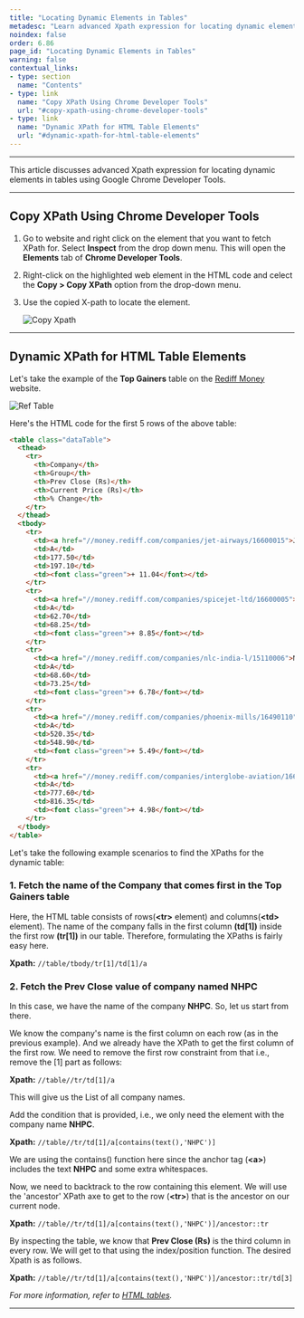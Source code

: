 ```yaml
---
title: "Locating Dynamic Elements in Tables"
metadesc: "Learn advanced Xpath expression for locating dynamic elements in tables | Copy Xpath for elements in Chrome DevTools & advanced scenarios for table elements"
noindex: false
order: 6.86
page_id: "Locating Dynamic Elements in Tables"
warning: false
contextual_links:
- type: section
  name: "Contents"
- type: link
  name: "Copy XPath Using Chrome Developer Tools"
  url: "#copy-xpath-using-chrome-developer-tools"
- type: link
  name: "Dynamic XPath for HTML Table Elements"
  url: "#dynamic-xpath-for-html-table-elements"
---
```


---

This article discusses advanced Xpath expression for locating dynamic elements in tables using Google Chrome Developer Tools. 

---

## **Copy XPath Using Chrome Developer Tools**

1. Go to website and right click on the element that you want to fetch XPath for. Select **Inspect** from the drop down menu. This will open the **Elements** tab of **Chrome Developer Tools**. 

2. Right-click on the highlighted web element in the HTML code and celect the **Copy > Copy XPath** option from the drop-down menu. 

3. Use the copied X-path to locate the element.

   ![Copy Xpath](https://s3.amazonaws.com/static-docs.testsigma.com/new_images/projects/applications/copy_xpath.gif)

---

## **Dynamic XPath for HTML Table Elements**

Let's take the example of the **Top Gainers** table on the [Rediff Money](https://money.rediff.com/gainers/bsc/daily/groupa) website.

![Ref Table](https://s3.amazonaws.com/static-docs.testsigma.com/new_images/projects/applications/reddittopgainers.png)

Here's the HTML code for the first 5 rows of the above table:

```html
<table class="dataTable">
  <thead>
    <tr>
      <th>Company</th>
      <th>Group</th>
      <th>Prev Close (Rs)</th>
      <th>Current Price (Rs)</th>
      <th>% Change</th>
    </tr>
  </thead>
  <tbody>
    <tr>
      <td><a href="//money.rediff.com/companies/jet-airways/16600015">Jet Airways</a></td>
      <td>A</td>
      <td>177.50</td>
      <td>197.10</td>
      <td><font class="green">+ 11.04</font></td>
    </tr>
    <tr>
      <td><a href="//money.rediff.com/companies/spicejet-ltd/16600005">Spicejet Ltd.</a></td>
      <td>A</td>
      <td>62.70</td>
      <td>68.25</td>
      <td><font class="green">+ 8.85</font></td>
    </tr>
    <tr>
      <td><a href="//money.rediff.com/companies/nlc-india-l/15110006">NLC India L</a></td>
      <td>A</td>
      <td>68.60</td>
      <td>73.25</td>
      <td><font class="green">+ 6.78</font></td>
    </tr>
    <tr>
      <td><a href="//money.rediff.com/companies/phoenix-mills/16490110">Phoenix Mills</a></td>
      <td>A</td>
      <td>520.35</td>
      <td>548.90</td>
      <td><font class="green">+ 5.49</font></td>
    </tr>
    <tr>
      <td><a href="//money.rediff.com/companies/interglobe-aviation/16690529">InterGlobe Aviation</a></td>
      <td>A</td>
      <td>777.60</td>
      <td>816.35</td>
      <td><font class="green">+ 4.98</font></td>
    </tr>
  </tbody>
</table>
```

Let's take the following example scenarios to find the XPaths for the dynamic table:


### **1. Fetch the name of the Company that comes first in the Top Gainers table**

Here, the HTML table consists of rows(**&lt;tr&gt;** element) and columns(**&lt;td&gt;** element). The name of the company falls in the first column **(td[1])** inside the first row **(tr[1])** in our table. Therefore, formulating the XPaths is fairly easy here.

**Xpath:** ```//table/tbody/tr[1]/td[1]/a```


### **2. Fetch the Prev Close value of company named NHPC**


In this case, we have the name of the company **NHPC**. So, let us start from there.

We know the company's name is the first column on each row (as in the previous example). And we already have the XPath to get the first column of the first row. We need to remove the first row constraint from that i.e., remove the [1] part as follows:

**Xpath:** ```//table//tr/td[1]/a```

This will give us the List of all company names.


Add the condition that is provided, i.e., we only need the element with the company name **NHPC**.

**Xpath:** ```//table//tr/td[1]/a[contains(text(),'NHPC')]```

We are using the contains() function here since the anchor tag (**&lt;a&gt;**) includes the text **NHPC** and some extra whitespaces.

Now, we need to backtrack to the row containing this element. We will use the 'ancestor' XPath axe to get to the row (**&lt;tr&gt;**) that is the ancestor on our current node.

**Xpath:** ```//table//tr/td[1]/a[contains(text(),'NHPC')]/ancestor::tr```

By inspecting the table, we know that **Prev Close (Rs)** is the third column in every row. We will get to that using the index/position function. The desired Xpath is as follows.

**Xpath:** ```//table//tr/td[1]/a[contains(text(),'NHPC')]/ancestor::tr/td[3]```

*For more information, refer to [HTML tables](https://www.w3schools.com/html/html_tables.asp).* 


---